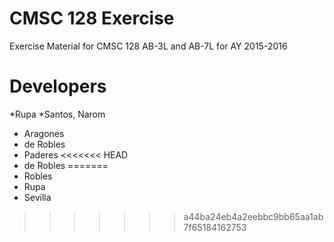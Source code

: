 CMSC 128 Exercise
======

Exercise Material for CMSC 128 AB-3L and AB-7L for AY 2015-2016

Developers
======
*Rupa
*Santos, Narom
* Aragones
* de Robles
* Paderes
<<<<<<< HEAD
* de Robles
=======
* Robles
* Rupa
* Sevilla
>>>>>>> a44ba24eb4a2eebbc9bb65aa1ab7f65184162753
